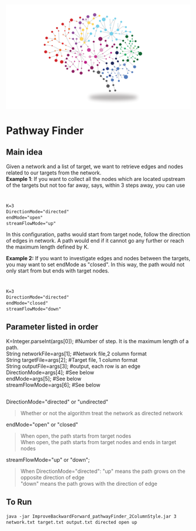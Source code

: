 ![](https://github.com/zhukuixi/CommonTool/blob/master/PathwayFinder/img/connecting-the-dots-sized.gif)
# Pathway Finder

## Main idea
Given a network and a list of target, we want to retrieve edges and nodes related to our targets from the network.     
**Example 1**: If you want to collect all the nodes which are located upstream of the targets but not too far away, says, within 3 steps away, you can use  
#   
    K=3
	DirectionMode="directed"  
	endMode="open"   
	streamFlowMode="up"  
In this configuration, paths would start from target node, follow the direction of edges in network. A path would end if it cannot go any further or reach the maximum length defined by K.


**Example 2:** If you want to investigate edges and nodes between the targets, you may want to set endMode as "closed". In this way, the path would not only start from but ends with target nodes.   
#   
    K=3
	DirectionMode="directed"  
	endMode="closed"   
	streamFlowMode="down" 


## Parameter listed in order
K=Integer.parseInt(args[0]);      #Number of step. It is the maximum length of a path.        
String networkFile=args[1];       #Network file,2 column format  
String targetFile=args[2];        #Target file, 1 column format  
String outputFile=args[3];		  #output, each row is an edge  
DirectionMode=args[4];            #See below  
endMode=args[5];                  #See below  
streamFlowMode=args[6];	          #See below  
		
		
##	
DirectionMode="directed" or "undirected"      
> Whether or not the algorithm treat the network as directed network    

endMode="open" or "closed"    
> When open, the path starts from target nodes  
> When open, the path starts from target nodes and ends in target nodes

streamFlowMode="up" or "down";  
> When DirectionMode="directed":
> "up" means the path grows on the opposite direction of edge    
> "down" means the path grows with the direction of edge  


## To Run
	java -jar ImproveBackwardForward_pathwayFinder_2ColumnStyle.jar 3 network.txt target.txt output.txt directed open up

		
		
